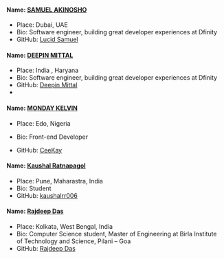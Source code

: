 #### Name: [SAMUEL AKINOSHO](https://github.com/lucidsamuel)
 - Place: Dubai, UAE
 - Bio: Software engineer, building great developer experiences at Dfinity 
 - GitHub: [Lucid Samuel](https://github.com/lucidsamuel)

#### Name: [DEEPIN MITTAL](https://github.com/deepin1506)
 - Place: India , Haryana
 - Bio: Software engineer, building great developer experiences at Dfinity 
 - GitHub: [Deepin Mittal](https://github.com/deepin1506)
 -

#### Name: [MONDAY KELVIN](https://github.com/CeeKayTech)

- Place: Edo, Nigeria

- Bio: Front-end Developer

- GitHub: [CeeKay](https://github.com/CeeKayTech)

#### Name: [Kaushal Ratnapagol](https://github.com/Kaushalrr006)
- Place:  Pune, Maharastra, India
- Bio: Student
- GitHub: [kaushalrr006](https://github.com/Kaushalrr006)

#### Name: [Rajdeep Das](https://github.com/rajdeepdas2000)
- Place: Kolkata, West Bengal, India
- Bio: Computer Science student, Master of Engineering at Birla Institute of Technology and Science, Pilani – Goa
- GitHub: [Rajdeep Das](https://github.com/rajdeepdas2000)
